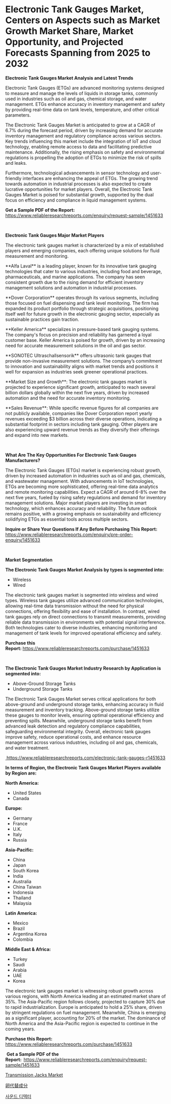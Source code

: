 <p><h1>Electronic Tank Gauges Market, Centers on Aspects such as Market Growth Market Share, Market Opportunity, and Projected Forecasts Spanning from 2025 to 2032</h1></p><p><strong>Electronic Tank Gauges Market Analysis and Latest Trends</strong></p>
<p><p>Electronic Tank Gauges (ETGs) are advanced monitoring systems designed to measure and manage the levels of liquids in storage tanks, commonly used in industries such as oil and gas, chemical storage, and water management. ETGs enhance accuracy in inventory management and safety by providing real-time data on tank levels, temperature, and other critical parameters.</p><p>The Electronic Tank Gauges Market is anticipated to grow at a CAGR of 6.7% during the forecast period, driven by increasing demand for accurate inventory management and regulatory compliance across various sectors. Key trends influencing this market include the integration of IoT and cloud technology, enabling remote access to data and facilitating predictive maintenance. Additionally, the rising emphasis on safety and environmental regulations is propelling the adoption of ETGs to minimize the risk of spills and leaks.</p><p>Furthermore, technological advancements in sensor technology and user-friendly interfaces are enhancing the appeal of ETGs. The growing trend towards automation in industrial processes is also expected to create lucrative opportunities for market players. Overall, the Electronic Tank Gauges Market is poised for substantial growth, supported by the dual focus on efficiency and compliance in liquid management systems.</p></p>
<p><strong>Get a Sample PDF of the Report:&nbsp;</strong> <a href="https://www.reliableresearchreports.com/enquiry/request-sample/1451633?utm_campaign=2391&utm_medium=2&utm_source=Github&utm_content=ia&utm_term=18022025&utm_id=electronic-tank-gauges">https://www.reliableresearchreports.com/enquiry/request-sample/1451633</a></p>
<p>&nbsp;</p>
<p><strong>Electronic Tank Gauges Major Market Players</strong></p>
<p><p>The electronic tank gauges market is characterized by a mix of established players and emerging companies, each offering unique solutions for fluid measurement and monitoring.</p><p>**Alfa Laval** is a leading player, known for its innovative tank gauging technologies that cater to various industries, including food and beverage, pharmaceuticals, and marine applications. The company has seen consistent growth due to the rising demand for efficient inventory management solutions and automation in industrial processes.</p><p>**Dover Corporation** operates through its various segments, including those focused on fuel dispensing and tank level monitoring. The firm has expanded its product portfolio through strategic acquisitions, positioning itself well for future growth in the electronic gauging sector, especially as sustainable practices gain traction.</p><p>**Keller America** specializes in pressure-based tank gauging systems. The company's focus on precision and reliability has garnered a loyal customer base. Keller America is poised for growth, driven by an increasing need for accurate measurement solutions in the oil and gas sector.</p><p>**SONOTEC Ultraschallsensorik** offers ultrasonic tank gauges that provide non-invasive measurement solutions. The company’s commitment to innovation and sustainability aligns with market trends and positions it well for expansion as industries seek greener operational practices.</p><p>**Market Size and Growth**: The electronic tank gauges market is projected to experience significant growth, anticipated to reach several billion dollars globally within the next five years, driven by increased automation and the need for accurate inventory monitoring.</p><p>**Sales Revenue**: While specific revenue figures for all companies are not publicly available, companies like Dover Corporation report yearly revenues exceeding $3 billion across their diverse operations, indicating a substantial footprint in sectors including tank gauging. Other players are also experiencing upward revenue trends as they diversify their offerings and expand into new markets.</p></p>
<p>&nbsp;</p>
<p><strong>What Are The Key Opportunities For Electronic Tank Gauges Manufacturers?</strong></p>
<p><p>The Electronic Tank Gauges (ETGs) market is experiencing robust growth, driven by increased automation in industries such as oil and gas, chemicals, and wastewater management. With advancements in IoT technologies, ETGs are becoming more sophisticated, offering real-time data analytics and remote monitoring capabilities. Expect a CAGR of around 6-8% over the next five years, fueled by rising safety regulations and demand for inventory management solutions. Major market players are investing in smart technology, which enhances accuracy and reliability. The future outlook remains positive, with a growing emphasis on sustainability and efficiency solidifying ETGs as essential tools across multiple sectors.</p></p>
<p><strong>Inquire or Share Your Questions If Any Before Purchasing This Report:</strong> <a href="https://www.reliableresearchreports.com/enquiry/pre-order-enquiry/1451633?utm_campaign=2391&utm_medium=2&utm_source=Github&utm_content=ia&utm_term=18022025&utm_id=electronic-tank-gauges">https://www.reliableresearchreports.com/enquiry/pre-order-enquiry/1451633</a></p>
<p>&nbsp;</p>
<p><strong>Market Segmentation</strong></p>
<p><strong>The Electronic Tank Gauges Market Analysis by types is segmented into:</strong></p>
<p><ul><li>Wireless</li><li>Wired</li></ul></p>
<p><p>The electronic tank gauges market is segmented into wireless and wired types. Wireless tank gauges utilize advanced communication technologies, allowing real-time data transmission without the need for physical connections, offering flexibility and ease of installation. In contrast, wired tank gauges rely on direct connections to transmit measurements, providing reliable data transmission in environments with potential signal interference. Both technologies cater to diverse industries, enhancing monitoring and management of tank levels for improved operational efficiency and safety.</p></p>
<p><strong>Purchase this Report:&nbsp;</strong><a href="https://www.reliableresearchreports.com/purchase/1451633?utm_campaign=2391&utm_medium=2&utm_source=Github&utm_content=ia&utm_term=18022025&utm_id=electronic-tank-gauges">https://www.reliableresearchreports.com/purchase/1451633</a></p>
<p>&nbsp;</p>
<p><strong>The Electronic Tank Gauges Market Industry Research by Application is segmented into:</strong></p>
<p><ul><li>Above-Ground Storage Tanks</li><li>Underground Storage Tanks</li></ul></p>
<p><p>The Electronic Tank Gauges Market serves critical applications for both above-ground and underground storage tanks, enhancing accuracy in fluid measurement and inventory tracking. Above-ground storage tanks utilize these gauges to monitor levels, ensuring optimal operational efficiency and preventing spills. Meanwhile, underground storage tanks benefit from advanced leak detection and regulatory compliance capabilities, safeguarding environmental integrity. Overall, electronic tank gauges improve safety, reduce operational costs, and enhance resource management across various industries, including oil and gas, chemicals, and water treatment.</p></p>
<p><a href="https://www.reliableresearchreports.com/electronic-tank-gauges-r1451633?utm_campaign=2391&utm_medium=2&utm_source=Github&utm_content=ia&utm_term=18022025&utm_id=electronic-tank-gauges">&nbsp;https://www.reliableresearchreports.com/electronic-tank-gauges-r1451633</a></p>
<p><strong>In terms of Region, the Electronic Tank Gauges Market Players available by Region are:</strong></p>
<p>
    <p> <strong> North America: </strong>
        <ul>
            <li>United States</li>
            <li>Canada</li>
        </ul>
        </p> 
    <p> <strong> Europe: </strong>
        <ul>
            <li>Germany</li>
            <li>France</li>
            <li>U.K.</li>
            <li>Italy</li>
            <li>Russia</li>
        </ul>
        </p> 
    <p> <strong> Asia-Pacific: </strong>
        <ul>
            <li>China</li>
            <li>Japan</li>
            <li>South Korea</li>
            <li>India</li>
            <li>Australia</li>
            <li>China Taiwan</li>
            <li>Indonesia</li>
            <li>Thailand</li>
            <li>Malaysia</li>
        </ul>
        </p> 
    <p> <strong> Latin America: </strong>
        <ul>
            <li>Mexico</li>
            <li>Brazil</li>
            <li>Argentina Korea</li>
            <li>Colombia</li>
        </ul>
        </p> 
    <p> <strong> Middle East & Africa: </strong>
        <ul>
            <li>Turkey</li>
            <li>Saudi</li>
            <li>Arabia</li>
            <li>UAE</li>
            <li>Korea</li>
        </ul>
    </p>
    </p>
<p><p>The electronic tank gauges market is witnessing robust growth across various regions, with North America leading at an estimated market share of 35%. The Asia-Pacific region follows closely, projected to capture 30% due to rapid industrialization. Europe is anticipated to hold a 25% share, driven by stringent regulations on fuel management. Meanwhile, China is emerging as a significant player, accounting for 20% of the market. The dominance of North America and the Asia-Pacific region is expected to continue in the coming years.</p></p>
<p><strong>Purchase this Report: </strong><a href="https://www.reliableresearchreports.com/purchase/1451633?utm_campaign=2391&utm_medium=2&utm_source=Github&utm_content=ia&utm_term=18022025&utm_id=electronic-tank-gauges">https://www.reliableresearchreports.com/purchase/1451633</a></p>
<p>&nbsp;<strong>Get a Sample PDF of the Report:&nbsp;&nbsp;</strong><a href="https://www.reliableresearchreports.com/enquiry/request-sample/1451633?utm_campaign=2391&utm_medium=2&utm_source=Github&utm_content=ia&utm_term=18022025&utm_id=electronic-tank-gauges">https://www.reliableresearchreports.com/enquiry/request-sample/1451633</a></p>
<p><strong></strong></p>
<p><p><a href="https://github.com/birnbaumbulah0/Market-Research-Report-List-1/blob/main/transmission-jacks-market.md?utm_campaign=2391&utm_medium=2&utm_source=Github&utm_content=ia&utm_term=18022025&utm_id=electronic-tank-gauges">Transmission Jacks Market</a></p><p><a href="https://github.com/mohamedbakry57/Market-Research-Report-List-7/blob/main/894666437424.md?utm_campaign=2391&utm_medium=2&utm_source=Github&utm_content=ia&utm_term=18022025&utm_id=electronic-tank-gauges">卵代替成分</a></p><p><a href="https://github.com/laholand/Market-Research-Report-List-7/blob/main/699912138114.md?utm_campaign=2391&utm_medium=2&utm_source=Github&utm_content=ia&utm_term=18022025&utm_id=electronic-tank-gauges">사운드 디텍터</a></p></p>